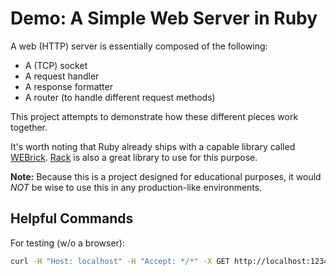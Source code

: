 # Demo: A Simple Web Server in Ruby

A web (HTTP) server is essentially composed of the following:

*   A (TCP) socket
*   A request handler
*   A response formatter
*   A router (to handle different request methods)

This project attempts to demonstrate how these different pieces work together.

It's worth noting that Ruby already ships with a capable library called [WEBrick](https://github.com/ruby/webrick).
[Rack](https://github.com/rack/rack) is also a great library to use for this purpose.

**Note:** Because this is a project designed for educational purposes, it would _NOT_ be wise to use this in any
production-like environments.

## Helpful Commands

For testing (w/o a browser):

```sh
curl -H "Host: localhost" -H "Accept: */*" -X GET http://localhost:1234
```
